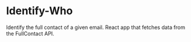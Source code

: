 # Identify-Who
Identify  the full contact of a given email. React app that fetches data from the FullContact API.
